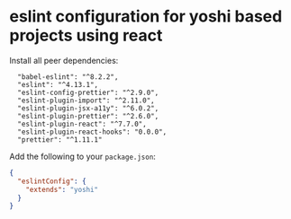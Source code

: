 # eslint configuration for yoshi based projects using react

Install all peer dependencies:

```
  "babel-eslint": "^8.2.2",
  "eslint": "^4.13.1",
  "eslint-config-prettier": "^2.9.0",
  "eslint-plugin-import": "^2.11.0",
  "eslint-plugin-jsx-a11y": "^6.0.2",
  "eslint-plugin-prettier": "^2.6.0",
  "eslint-plugin-react": "^7.7.0",
  "eslint-plugin-react-hooks": "0.0.0",
  "prettier": "^1.11.1"
```

Add the following to your `package.json`:

```json
{
  "eslintConfig": {
    "extends": "yoshi"
  }
}
```
